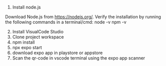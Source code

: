 
1. Install node.js

Download Node.js from https://nodejs.org/.
Verify the installation by running the following commands in a terminal/cmd: 
node -v
npm -v

2. Install VisualCode Studio
3. Clone project workspace
4. npm install
5. npx expo start
6. download expo app in playstore or appstore
7. Scan the qr-code in vscode terminal using the expo app scanner

